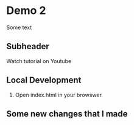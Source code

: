 # Demo 2

Some text

## Subheader

Watch tutorial on Youtube

## Local Development

1. Open index.html in your browswer.

## Some new changes that I made
